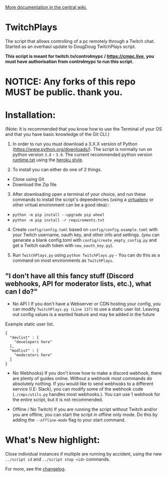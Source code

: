 [More documentation in the central wiki.](https://gitlab.com/controlmypc/docs/-/wikis/documentation/Script)

# TwitchPlays

The script that allows controlling of a pc remotely through a Twitch chat. Started as an overhaul update to DougDoug TwitchPlays script.


**This script is meant for twitch.tv/controlmypc / https://cmpc.live, you must have authorisation from controlmypc to run this script.**


# NOTICE: Any forks of this repo MUST be public. thank you.

# Installation:

  (Note: It is recommended that you know how to use the Terminal of your OS and that you have basic knowledge of the Git CLI.)

  1) In order to run you must download a 3.X.X version of Python (https://www.python.org/downloads/). The script is normally run on python version `3.8` - `3.9`. The current recommended python version [runtime.txt](https://gitlab.com/controlmypc/TwitchPlays/-/blob/main/runtime.txt) using the [heroku style](https://devcenter.heroku.com/articles/python-runtimes).

  2) To install you can either do one of 2 things.
  - Clone using Git
  - Download the Zip file

  3) After downloading open a terminal of your choice, and run these commands to install the script's dependencies (using a [virtualenv](https://docs.python.org/3/tutorial/venv.html) or other virtual environment can be a good idea)::

  * `python -m pip install --upgrade pip wheel`
  * `python -m pip install -r requirements.txt`

  4)  Create `config/config.toml` based on `config/config.example.toml` with your Twitch username, oauth key, and other info and settings. (you can generate a blank config.toml with `config/create_empty_config.py` and get a Twitch oauth token with `new_oauth_key.py`).

  5) Run `TwitchPlays.py` using `python TwitchPlays.py` - You can do this as a command on most environments as `TwitchPlays`.

## "I don't have all this fancy stuff (Discord webhooks, API for moderator lists, etc.), what can I do?"

- No API ) If you don't have a Webserver or CDN hosting your config, you can modify `TwitchPlays.py (Line 137)` to use a static user list. Leaving out config values is a wanted feature and may be added in the future

Example static user list.
```
{
  "devlist" : [
    "developers here"
  ],
  "modlist" : [
    "moderators here"
  ]
}

```

- No Webhooks) If you don't know how to make a discord webhook, there are plenty of guides online. Without a webhook most commands do absolutely nothing. If you would like to send webhooks to a different service (I.E: Slack), you can modify some of the webhook code (`./cmpc/utils.py` handles most webhooks.). You can use 1 webhook for the entire script, but it is not recommended.

- Offline / No Twitch) If you are running the script without Twitch and/or you are offline, you can start the script in offline only mode. Do this by adding the `--offline-mode` flag to your start command.

# What's New highlight:

Close individual instances if multiple are running by accident, using the new `../script id` and `../script stop <id>` commands.

For more, see the [changelog](https://gitlab.com/controlmypc/TwitchPlays/-/blob/main/CHANGELOG.md).
